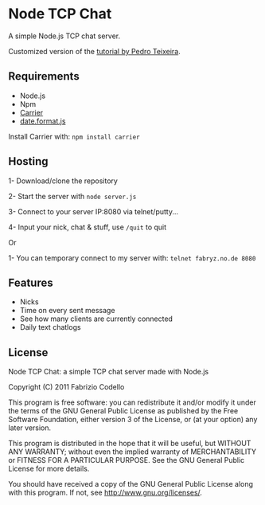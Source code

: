 Node TCP Chat
=============

A simple Node.js TCP chat server.

Customized version of the [tutorial by Pedro Teixeira](http://nodetuts.com/tutorials/5-a-basic-tcp-chat-server.html#video).

Requirements
------------

* Node.js
* Npm
* [Carrier](https://github.com/pgte/carrier)
* [date.format.js](http://blog.stevenlevithan.com/archives/date-time-format)

Install Carrier with:
``npm install carrier``

Hosting
-------

1- Download/clone the repository

2- Start the server with ``node server.js``

3- Connect to your server IP:8080 via telnet/putty...

4- Input your nick, chat & stuff, use ``/quit`` to quit

Or

1- You can temporary connect to my server with:
``telnet fabryz.no.de 8080``

Features
--------

* Nicks
* Time on every sent message
* See how many clients are currently connected
* Daily text chatlogs

License
-------

Node TCP Chat: a simple TCP chat server made with Node.js

Copyright (C) 2011  Fabrizio Codello

This program is free software: you can redistribute it and/or modify
it under the terms of the GNU General Public License as published by
the Free Software Foundation, either version 3 of the License, or
(at your option) any later version.

This program is distributed in the hope that it will be useful,
but WITHOUT ANY WARRANTY; without even the implied warranty of
MERCHANTABILITY or FITNESS FOR A PARTICULAR PURPOSE.  See the
GNU General Public License for more details.

You should have received a copy of the GNU General Public License
along with this program.  If not, see <http://www.gnu.org/licenses/>.

